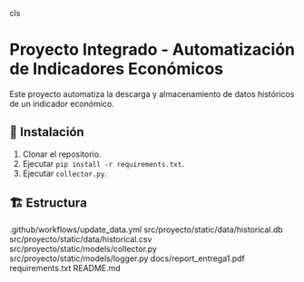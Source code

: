 cls
# Proyecto Integrado - Automatización de Indicadores Económicos

Este proyecto automatiza la descarga y almacenamiento de datos históricos de un indicador económico.

## 🚀 Instalación
1. Clonar el repositorio.
2. Ejecutar `pip install -r requirements.txt`.
3. Ejecutar `collector.py`.

## 🏗 Estructura
.github/workflows/update_data.yml src/proyecto/static/data/historical.db src/proyecto/static/data/historical.csv src/proyecto/static/models/collector.py src/proyecto/static/models/logger.py docs/report_entrega1.pdf requirements.txt README.md